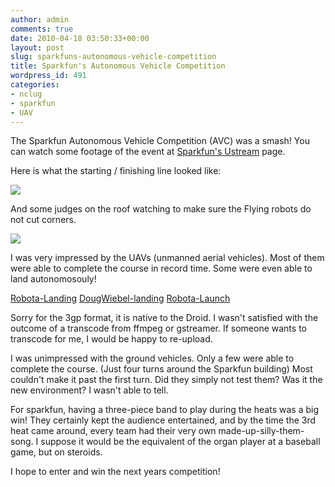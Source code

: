 ```yaml
---
author: admin
comments: true
date: 2010-04-18 03:50:33+00:00
layout: post
slug: sparkfuns-autonomous-vehicle-competition
title: Sparkfun's Autonomous Vehicle Competition
wordpress_id: 491
categories:
- nclug
- sparkfun
- UAV
---
```


The Sparkfun Autonomous Vehicle Competition (AVC) was a smash! You can watch some footage of the event at [Sparkfun's Ustream](http://www.ustream.tv/channel/autonomous-vehicle-competition) page.

Here is what the starting / finishing line looked like:

[![](/uploads/startingline-300x224.jpg)](/uploads/startingline.jpg)

And some judges on the roof watching to make sure the Flying robots do not cut corners.

[](/uploads/startingline.jpg)[![](/uploads/Judges-300x224.jpg)](/uploads/Judges.jpg)

I was very impressed by the UAVs (unmanned aerial vehicles). Most of them were able to complete the course in record time. Some were even able to land autonomosouly!

[Robota-Landing](/uploads/Robota-Landing.3gp) [DougWiebel-landing](/uploads/DougWiebel-landing.3gp) [Robota-Launch](/uploads/Robota-Launch.3gp)

Sorry for the 3gp format, it is native to the Droid. I wasn't satisfied with the outcome of a transcode from ffmpeg or gstreamer. If someone wants to transcode for me, I would be happy to re-upload.

I was unimpressed with the ground vehicles. Only a few were able to complete the course. (Just four turns around the Sparkfun building) Most couldn't make it past the first turn. Did they simply not test them? Was it the new environment? I wasn't able to tell.

For sparkfun, having a three-piece band to play during the heats was a big win! They certainly kept the audience entertained, and by the time the 3rd heat came around, every team had their very own made-up-silly-them-song. I suppose it would be the equivalent of the organ player at a baseball game, but on steroids.

I hope to enter and win the next years competition!
